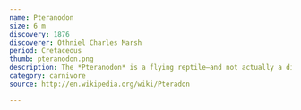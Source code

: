 ```yaml
---
name: Pteranodon
size: 6 m
discovery: 1876
discoverer: Othniel Charles Marsh
period: Cretaceous
thumb: pteranodon.png
description: The *Pteranodon* is a flying reptile—and not actually a dinosaur—but is closely related
category: carnivore
source: http://en.wikipedia.org/wiki/Pteradon

---
```


